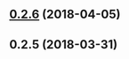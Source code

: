<a name="0.2.6"></a>
## [0.2.6](https://github.com/wzr1337/rsi.cdn/compare/0.2.5...v0.2.6) (2018-04-05)



<a name="0.2.5"></a>
## 0.2.5 (2018-03-31)




